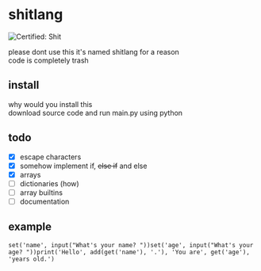 # shitlang

![Certified: Shit](https://img.shields.io/badge/Certified-Shit-success)

please dont use this it's named shitlang for a reason  
code is completely trash

## install
why would you install this  
download source code and run main.py using python

## todo
- [x] escape characters
- [x] somehow implement if, ~~else if~~ and else
- [x] arrays
- [ ] dictionaries (how)
- [ ] array builtins
- [ ] documentation

## example
```
set('name', input("What's your name? "))set('age', input("What's your age? "))print('Hello', add(get('name'), '.'), 'You are', get('age'), 'years old.')
```

